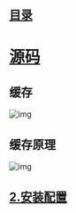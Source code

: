 ## [目录](https://github.com/jhq0113/yafr/blob/master/docs/index.md)

# [源码](https://github.com/laruence/yac)

## 缓存
![img](https://github.com/jhq0113/yafr/blob/master/docs/yac.png)

## 缓存原理 
![img](https://github.com/jhq0113/yafr/blob/master/docs/缓存原理.png)

## [2.安装配置](https://github.com/jhq0113/yafr/blob/master/docs/yac/2.安装配置.md)